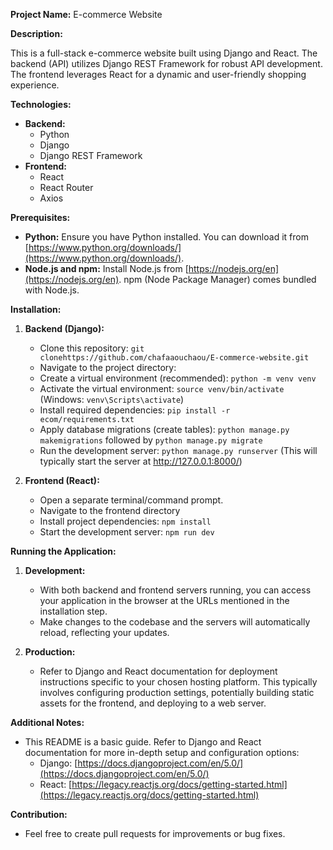 **Project Name:** E-commerce Website

**Description:**

This is a full-stack e-commerce website built using Django and React. The backend (API) utilizes Django REST Framework for robust API development. The frontend leverages React for a dynamic and user-friendly shopping experience.

**Technologies:**

* **Backend:**
    * Python 
    * Django 
    * Django REST Framework 
* **Frontend:**
    * React 
    * React Router 
    * Axios

**Prerequisites:**

* **Python:** Ensure you have Python installed. You can download it from [https://www.python.org/downloads/](https://www.python.org/downloads/).
* **Node.js and npm:** Install Node.js from [https://nodejs.org/en](https://nodejs.org/en). npm (Node Package Manager) comes bundled with Node.js.

**Installation:**

1. **Backend (Django):**
   * Clone this repository: `git clonehttps://github.com/chafaaouchaou/E-commerce-website.git` 
   * Navigate to the project directory: 
   * Create a virtual environment (recommended): `python -m venv venv`
   * Activate the virtual environment: `source venv/bin/activate` (Windows: `venv\Scripts\activate`)
   * Install required dependencies: `pip install -r ecom/requirements.txt`
   * Apply database migrations (create tables): `python manage.py makemigrations` followed by `python manage.py migrate`
   * Run the development server: `python manage.py runserver` (This will typically start the server at http://127.0.0.1:8000/)

2. **Frontend (React):**
   * Open a separate terminal/command prompt.
   * Navigate to the frontend directory
   * Install project dependencies: `npm install`
   * Start the development server: `npm run dev` 

**Running the Application:**

1. **Development:**
   * With both backend and frontend servers running, you can access your application in the browser at the URLs mentioned in the installation step.
   * Make changes to the codebase and the servers will automatically reload, reflecting your updates.

2. **Production:**
   * Refer to Django and React documentation for deployment instructions specific to your chosen hosting platform. This typically involves configuring production settings, potentially building static assets for the frontend, and deploying to a web server.

**Additional Notes:**

* This README is a basic guide. Refer to Django and React documentation for more in-depth setup and configuration options:
   * Django: [https://docs.djangoproject.com/en/5.0/](https://docs.djangoproject.com/en/5.0/)
   * React: [https://legacy.reactjs.org/docs/getting-started.html](https://legacy.reactjs.org/docs/getting-started.html)

**Contribution:**

* Feel free to create pull requests for improvements or bug fixes.
